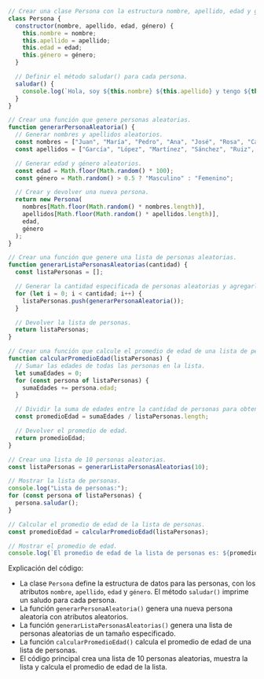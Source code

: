 ```javascript
// Crear una clase Persona con la estructura nombre, apellido, edad y género.
class Persona {
  constructor(nombre, apellido, edad, género) {
    this.nombre = nombre;
    this.apellido = apellido;
    this.edad = edad;
    this.género = género;
  }

  // Definir el método saludar() para cada persona.
  saludar() {
    console.log(`Hola, soy ${this.nombre} ${this.apellido} y tengo ${this.edad} años.`);
  }
}

// Crear una función que genere personas aleatorias.
function generarPersonaAleatoria() {
  // Generar nombres y apellidos aleatorios.
  const nombres = ["Juan", "María", "Pedro", "Ana", "José", "Rosa", "Carlos", "Marta", "Luis", "Lucía"];
  const apellidos = ["García", "López", "Martínez", "Sánchez", "Ruiz", "Díaz", "Hernández", "Moreno", "Fernández", "Jiménez"];

  // Generar edad y género aleatorios.
  const edad = Math.floor(Math.random() * 100);
  const género = Math.random() > 0.5 ? "Masculino" : "Femenino";

  // Crear y devolver una nueva persona.
  return new Persona(
    nombres[Math.floor(Math.random() * nombres.length)],
    apellidos[Math.floor(Math.random() * apellidos.length)],
    edad,
    género
  );
}

// Crear una función que genere una lista de personas aleatorias.
function generarListaPersonasAleatorias(cantidad) {
  const listaPersonas = [];

  // Generar la cantidad especificada de personas aleatorias y agregarlas a la lista.
  for (let i = 0; i < cantidad; i++) {
    listaPersonas.push(generarPersonaAleatoria());
  }

  // Devolver la lista de personas.
  return listaPersonas;
}

// Crear una función que calcule el promedio de edad de una lista de personas.
function calcularPromedioEdad(listaPersonas) {
  // Sumar las edades de todas las personas en la lista.
  let sumaEdades = 0;
  for (const persona of listaPersonas) {
    sumaEdades += persona.edad;
  }

  // Dividir la suma de edades entre la cantidad de personas para obtener el promedio.
  const promedioEdad = sumaEdades / listaPersonas.length;

  // Devolver el promedio de edad.
  return promedioEdad;
}

// Crear una lista de 10 personas aleatorias.
const listaPersonas = generarListaPersonasAleatorias(10);

// Mostrar la lista de personas.
console.log("Lista de personas:");
for (const persona of listaPersonas) {
  persona.saludar();
}

// Calcular el promedio de edad de la lista de personas.
const promedioEdad = calcularPromedioEdad(listaPersonas);

// Mostrar el promedio de edad.
console.log(`El promedio de edad de la lista de personas es: ${promedioEdad}`);
```

Explicación del código:

* La clase `Persona` define la estructura de datos para las personas, con los atributos `nombre`, `apellido`, `edad` y `género`. El método `saludar()` imprime un saludo para cada persona.
* La función `generarPersonaAleatoria()` genera una nueva persona aleatoria con atributos aleatorios.
* La función `generarListaPersonasAleatorias()` genera una lista de personas aleatorias de un tamaño especificado.
* La función `calcularPromedioEdad()` calcula el promedio de edad de una lista de personas.
* El código principal crea una lista de 10 personas aleatorias, muestra la lista y calcula el promedio de edad de la lista.